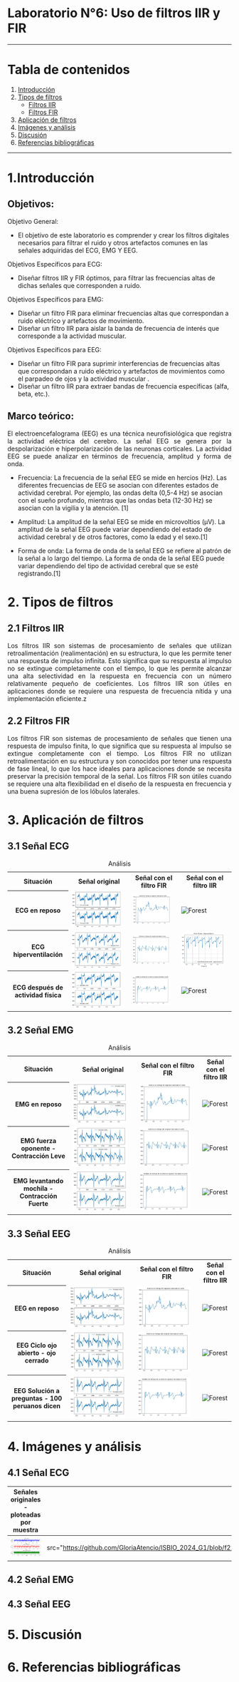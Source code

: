 # **Laboratorio N°6: Uso de filtros IIR y FIR**

***

# **Tabla de contenidos**
1. [Introducción](#id1)
2. [Tipos de filtros](#id2)
   - [Filtros IIR](#Filtros-IIR)
   - [Filtros FIR](#Filtros-FIR)
3. [Aplicación de filtros](#id3)
4. [Imágenes y análisis](#id4)
5. [Discusión](#id5)
6. [Referencias bibliográficas](#id6) 

***

# 1.Introducción<a name="id1"></a>

<p align="justify">
</p>

## Objetivos:

<p align="justify">
Objetivo General: 
   
- El objetivo de este laboratorio es comprender y crear los filtros digitales necesarios para filtrar el ruido y otros artefactos comunes en las señales adquiridas del ECG, EMG Y EEG.

Objetivos Específicos para ECG: 
- Diseñar  filtros IIR y FIR óptimos, para filtrar las frecuencias altas de dichas
señales que corresponden a ruido.

Objetivos Específicos para EMG: 
- Diseñar un filtro FIR para eliminar frecuencias altas que correspondan a ruido eléctrico y artefactos de movimiento.
- Diseñar un filtro IIR para aislar la banda de frecuencia de interés que corresponde a la actividad muscular.

Objetivos Específicos para EEG: 
- Diseñar un filtro FIR para suprimir interferencias de  frecuencias altas que correspondan a ruido eléctrico y artefactos de movimientos como el parpadeo de ojos y la actividad muscular .
- Diseñar un filtro IIR para extraer bandas de frecuencia específicas (alfa, beta, etc.).

</p>

  
## Marco teórico:

<p align="justify">
El electroencefalograma (EEG) es una técnica neurofisiológica que registra la actividad eléctrica del cerebro.  La señal EEG se genera por la despolarización e hiperpolarización de las neuronas corticales.  La actividad EEG se puede analizar en términos de frecuencia, amplitud y forma de onda.
</p>

<p align="justify">
  
- Frecuencia: La frecuencia de la señal EEG se mide en hercios (Hz). Las diferentes frecuencias de EEG se asocian con diferentes estados de actividad cerebral. Por ejemplo, las ondas delta (0,5-4 Hz) se asocian con el sueño profundo, mientras que las ondas beta (12-30 Hz) se asocian con la vigilia y la atención. [1]

- Amplitud: La amplitud de la señal EEG se mide en microvoltios (µV). La amplitud de la señal EEG puede variar dependiendo del estado de actividad cerebral y de otros factores, como la edad y el sexo.[1]

- Forma de onda: La forma de onda de la señal EEG se refiere al patrón de la señal a lo largo del tiempo. La forma de onda de la señal EEG puede variar dependiendo del tipo de actividad cerebral que se esté registrando.[1]
  
</p>


# 2. Tipos de filtros<a name="id2"></a>

## 2.1 Filtros IIR
<p align="justify">
Los filtros IIR son sistemas de procesamiento de señales que utilizan retroalimentación (realimentación) en su estructura, lo que les permite tener una respuesta de impulso infinita. Esto significa que su respuesta al impulso no se extingue completamente con el tiempo, lo que les permite alcanzar una alta selectividad en la respuesta en frecuencia con un número relativamente pequeño de coeficientes. Los filtros IIR son útiles en aplicaciones donde se requiere una respuesta de frecuencia nítida y una implementación eficiente.z
</p>

## 2.2 Filtros FIR
<p align="justify">
Los filtros FIR son sistemas de procesamiento de señales que tienen una respuesta de impulso finita, lo que significa que su respuesta al impulso se extingue completamente con el tiempo. Los filtros FIR no utilizan retroalimentación en su estructura y son conocidos por tener una respuesta de fase lineal, lo que los hace ideales para aplicaciones donde se necesita preservar la precisión temporal de la señal. Los filtros FIR son útiles cuando se requiere una alta flexibilidad en el diseño de la respuesta en frecuencia y una buena supresión de los lóbulos laterales.
</p>

# 3. Aplicación de filtros<a name="id3"></a>
## 3.1 Señal ECG
<table>
    <caption>Análisis</caption>
    <tr>
        <th scope="col">Situación </th>
        <th scope="col">Señal original</th>
        <th scope="col">Señal con el filtro FIR</th>
        <th scope="col">Señal con el filtro IIR</th>
    </tr>
    <tr>
        <th scope="row">ECG en reposo </th>
        <td><img src="https://github.com/GloriaAtencio/ISBIO_2024_G1/blob/01145c07daaa228965788686eb13672d88eddbdf/ISB/Laboratorios/Im%C3%A1genes/FIR/ECG/se%C3%B1al_original_ecg_reposo.png" alt="Forest" style="width:90%"></td>
        <td><img src="https://github.com/Harold01082001/Proyecto_IntroSe-ales/blob/main/Fotos/FILTRO1.jpeg" alt="Forest" style="width:90%"></td>
        <td><img src="https://github.com/GloriaAtencio/ISBIO_2024_G1/blob/aa2a50d5dd4b7c4feaef72327a62cf266b3dd863/ISB/Laboratorios/Im%C3%A1genes/IIR/ECG/filtrado_reposo_ecg.png" alt="Forest" style="width:90%"></td>
    </tr>
    <tr>
        <th scope="row">ECG hiperventilación</th>
        <td><img src="https://github.com/GloriaAtencio/ISBIO_2024_G1/blob/01145c07daaa228965788686eb13672d88eddbdf/ISB/Laboratorios/Im%C3%A1genes/FIR/ECG/se%C3%B1al_original_ecg_hiperventilacion.png" alt="Forest" style="width:90%"></td>
        <td><img src="https://github.com/Harold01082001/Proyecto_IntroSe-ales/blob/main/Fotos/FILTRO2.jpeg" alt="Forest" style="width:90%"></td>
        <td><img src="https://github.com/GloriaAtencio/ISBIO_2024_G1/blob/aa2a50d5dd4b7c4feaef72327a62cf266b3dd863/ISB/Laboratorios/Im%C3%A1genes/IIR/ECG/filtrado_hiperventilaci%C3%B3n_ecg.png" alt="Forest" style="width:90%"></td>
    </tr>
    <tr>
        <th scope="row">ECG después de actividad física</th>
        <td><img src="https://github.com/GloriaAtencio/ISBIO_2024_G1/blob/01145c07daaa228965788686eb13672d88eddbdf/ISB/Laboratorios/Im%C3%A1genes/FIR/ECG/se%C3%B1al_original_ecg_actividad.png" alt="Forest" style="width:90%"></td>
        <td><img src="https://github.com/Harold01082001/Proyecto_IntroSe-ales/blob/main/Fotos/FILTRO3.jpeg" alt="Forest" style="width:90%"></td>
        <td><img src="https://github.com/GloriaAtencio/ISBIO_2024_G1/blob/aa2a50d5dd4b7c4feaef72327a62cf266b3dd863/ISB/Laboratorios/Im%C3%A1genes/IIR/ECG/filtrado_despuesdeactividad_ecg.png" alt="Forest" style="width:90%"></td>
    </tr>
 
</table>

## 3.2 Señal EMG

<table>
    <caption>Análisis</caption>
    <tr>
        <th scope="col">Situación </th>
        <th scope="col">Señal original</th>
        <th scope="col">Señal con el filtro FIR</th>
        <th scope="col">Señal con el filtro IIR</th>
    </tr>
    <tr>
        <th scope="row">EMG en reposo </th>
        <td><img src="https://github.com/Harold01082001/Proyecto_IntroSe-ales/blob/main/Fotos/reposo1.jpeg" alt="Forest" style="width:90%"></td>
        <td><img src="https://github.com/Harold01082001/Proyecto_IntroSe-ales/blob/main/Fotos/FILTRO1.jpeg" alt="Forest" style="width:90%"></td>
        <td><img src="https://github.com/GloriaAtencio/ISBIO_2024_G1/blob/e7e7b106ab9d2ef83dfd2fb93792fc8e322b0704/ISB/Laboratorios/Im%C3%A1genes/IIR/EMG/filtrado_reposo_emg.png" alt="Forest" style="width:90%"></td>
    </tr>
    <tr>
        <th scope="row">EMG fuerza oponente - Contracción Leve</th>
        <td><img src="https://github.com/Harold01082001/Proyecto_IntroSe-ales/blob/main/Fotos/norespirar.jpeg" alt="Forest" style="width:90%"></td>
        <td><img src="https://github.com/Harold01082001/Proyecto_IntroSe-ales/blob/main/Fotos/FILTRO2.jpeg" alt="Forest" style="width:90%"></td>
        <td><img src="https://github.com/GloriaAtencio/ISBIO_2024_G1/blob/e7e7b106ab9d2ef83dfd2fb93792fc8e322b0704/ISB/Laboratorios/Im%C3%A1genes/IIR/EMG/filtrado_fuerza_oponente_emg.png" alt="Forest" style="width:90%"></td>
    </tr>
    <tr>
        <th scope="row">EMG levantando mochila - Contracción Fuerte</th>
        <td><img src="https://github.com/Harold01082001/Proyecto_IntroSe-ales/blob/main/Fotos/reposo2.png" alt="Forest" style="width:90%"></td>
        <td><img src="https://github.com/Harold01082001/Proyecto_IntroSe-ales/blob/main/Fotos/FILTRO3.jpeg" alt="Forest" style="width:90%"></td>
        <td><img src="https://github.com/GloriaAtencio/ISBIO_2024_G1/blob/e7e7b106ab9d2ef83dfd2fb93792fc8e322b0704/ISB/Laboratorios/Im%C3%A1genes/IIR/EMG/filtrado_mochila_emg.png" alt="Forest" style="width:90%"></td>
    </tr>
 
</table>

## 3.3 Señal EEG

<table>
    <caption>Análisis</caption>
    <tr>
        <th scope="col">Situación </th>
        <th scope="col">Señal original</th>
        <th scope="col">Señal con el filtro FIR</th>
        <th scope="col">Señal con el filtro IIR</th>
    </tr>
    <tr>
        <th scope="row">EEG en reposo </th>
        <td><img src="https://github.com/Harold01082001/Proyecto_IntroSe-ales/blob/main/Fotos/reposo1.jpeg" alt="Forest" style="width:90%"></td>
        <td><img src="https://github.com/Harold01082001/Proyecto_IntroSe-ales/blob/main/Fotos/FILTRO1.jpeg" alt="Forest" style="width:90%"></td>
        <td><img src="https://github.com/GloriaAtencio/ISBIO_2024_G1/blob/e7e7b106ab9d2ef83dfd2fb93792fc8e322b0704/ISB/Laboratorios/Im%C3%A1genes/IIR/EMG/filtrado_reposo_emg.png" alt="Forest" style="width:90%"></td>
    </tr>
    <tr>
        <th scope="row">EEG Ciclo ojo abierto - ojo cerrado</th>
        <td><img src="https://github.com/Harold01082001/Proyecto_IntroSe-ales/blob/main/Fotos/norespirar.jpeg" alt="Forest" style="width:90%"></td>
        <td><img src="https://github.com/Harold01082001/Proyecto_IntroSe-ales/blob/main/Fotos/FILTRO2.jpeg" alt="Forest" style="width:90%"></td>
        <td><img src="https://github.com/GloriaAtencio/ISBIO_2024_G1/blob/e7e7b106ab9d2ef83dfd2fb93792fc8e322b0704/ISB/Laboratorios/Im%C3%A1genes/IIR/EMG/filtrado_fuerza_oponente_emg.png" alt="Forest" style="width:90%"></td>
    </tr>
    <tr>
        <th scope="row">EEG Solución a preguntas - 100 peruanos dicen</th>
        <td><img src="https://github.com/Harold01082001/Proyecto_IntroSe-ales/blob/main/Fotos/reposo2.png" alt="Forest" style="width:90%"></td>
        <td><img src="https://github.com/Harold01082001/Proyecto_IntroSe-ales/blob/main/Fotos/FILTRO3.jpeg" alt="Forest" style="width:90%"></td>
        <td><img src="https://github.com/GloriaAtencio/ISBIO_2024_G1/blob/e7e7b106ab9d2ef83dfd2fb93792fc8e322b0704/ISB/Laboratorios/Im%C3%A1genes/IIR/EMG/filtrado_mochila_emg.png" alt="Forest" style="width:90%"></td>
    </tr>
 
</table>

# 4. Imágenes y análisis<a name="id4"></a>

## 4.1 Señal ECG

|  **Señales originales - ploteadas por muestra**  | **Señales originales - ploteadas por tiempo** |
|:------------:|:---------------:|
|<img src="https://github.com/GloriaAtencio/ISBIO_2024_G1/blob/f22c57572b6955f1543d1c9f5b41f9a6f89caac0/ISB/Laboratorios/Im%C3%A1genes/IIR/ECG/se%C3%B1ales_originales_ecg.png" alt="fotog" />|img src="https://github.com/GloriaAtencio/ISBIO_2024_G1/blob/f22c57572b6955f1543d1c9f5b41f9a6f89caac0/ISB/Laboratorios/Im%C3%A1genes/IIR/ECG/se%C3%B1ales_originales_ecg_same_Axis.png" alt="fotog" />|
</div>

## 4.2 Señal EMG

## 4.3 Señal EEG

# 5. Discusión<a name="id5"></a>


# 6. Referencias bibliográficas<a name="id6"></a>
